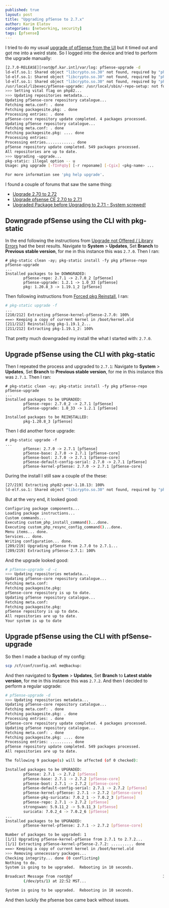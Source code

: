 ```yaml
---
published: true
layout: post
title: "Upgrading pfSense to 2.7.x"
author: Karim Elatov
categories: [networking, security]
tags: [pfsense]
---
```


I tried to do my usual [upgrade of pfSense from the UI](https://docs.netgate.com/pfsense/en/latest/install/upgrade-guide-update.html#upgrading-using-the-gui) but it timed out and got me into a weird state. So I logged into the device and tried to perform the upgrade manually:

```bash
[2.7.0-RELEASE][root@pf.kar.int]/var/log: pfSense-upgrade -d
ld-elf.so.1: Shared object "libcrypto.so.30" not found, required by "php"
ld-elf.so.1: Shared object "libcrypto.so.30" not found, required by "php"
ld-elf.so.1: Shared object "libcrypto.so.30" not found, required by "php"
/usr/local/libexec/pfSense-upgrade: /usr/local/sbin/-repo-setup: not found
>>> Setting vital flag on php82... 
>>> Updating repositories metadata... 
Updating pfSense-core repository catalogue...
Fetching meta.conf: . done
Fetching packagesite.pkg: . done
Processing entries: . done
pfSense-core repository update completed. 4 packages processed.
Updating pfSense repository catalogue...
Fetching meta.conf: . done
Fetching packagesite.pkg: .... done
Processing entries: 
Processing entries............. done
pfSense repository update completed. 549 packages processed.
All repositories are up to date.
>>> Upgrading -upgrade... 
pkg-static: illegal option -- u
Usage: pkg upgrade [-fInFqUy] [-r reponame] [-Cgix] <pkg-name> ...

For more information see 'pkg help upgrade'.
```

I found a couple of forums that saw the same thing:

- [Upgrade 2.70 to 2.72](https://forum.pfsense.com/topic/184734/upgrade-2-70-to-2-72)
- [Upgrade pfsense CE 2.7.0 to 2.7.1](https://forum.netgate.com/topic/184195/upgrade-pfsense-ce-2-7-0-to-2-7-1/36)
- [Upgraded Package before Upgrading to 2.7.1 - System screwed!](https://forum.netgate.com/topic/184457/upgraded-package-before-upgrading-to-2-7-1-system-screwed)

## Downgrade pfSense using the CLI with pkg-static
In the end following the instructions from [Upgrade not Offered / Library Errors](https://docs.netgate.com/pfsense/en/latest/troubleshooting/upgrades.html#upgrade-not-offered-library-errors) had the best results. Navigate to **System** > **Updates**, Set **Branch** to **Previous stable version**, for me in this instance this was `2.7.0`. Then I ran:

```
# pkg-static clean -ay; pkg-static install -fy pkg pfSense-repo pfSense-upgrade
...
Installed packages to be DOWNGRADED:
        pfSense-repo: 2.7.1 -> 2.7.0_2 [pfSense]
        pfSense-upgrade: 1.2.1 -> 1.0_33 [pfSense]
        pkg: 1.20.8_3 -> 1.19.1_2 [pfSense]
```

Then following instructions from [Forced pkg Reinstall](https://docs.netgate.com/pfsense/en/latest/troubleshooting/upgrades.html#forced-pkg-reinstall), I ran:

```bash
# pkg-static upgrade -f
...
[210/212] Extracting pfSense-kernel-pfSense-2.7.0: 100%
===> Keeping a copy of current kernel in /boot/kernel.old
[211/212] Reinstalling pkg-1.19.1_2...
[211/212] Extracting pkg-1.19.1_2: 100%
```

That pretty much downgraded my install the what I started with: `2.7.0`. 

## Upgrade pfSense using the CLI with pkg-static
Then I repeated the process and upgraded to `2.7.1`: Navigate to **System** > **Updates**, Set **Branch** to **Previous stable version**, for me in this instance this was `2.7.1`. Then I ran:

```
# pkg-static clean -ay; pkg-static install -fy pkg pfSense-repo pfSense-upgrade
...
Installed packages to be UPGRADED:
        pfSense-repo: 2.7.0_2 -> 2.7.1 [pfSense]
        pfSense-upgrade: 1.0_33 -> 1.2.1 [pfSense]

Installed packages to be REINSTALLED:
        pkg-1.20.8_3 [pfSense]
```

Then I did another force upgrade:

```
# pkg-static upgrade -f
...
        pfSense: 2.7.0 -> 2.7.1 [pfSense]
        pfSense-base: 2.7.0 -> 2.7.1 [pfSense-core]
        pfSense-boot: 2.7.0 -> 2.7.1 [pfSense-core]
        pfSense-default-config-serial: 2.7.0 -> 2.7.1 [pfSense]
        pfSense-kernel-pfSense: 2.7.0 -> 2.7.1 [pfSense-core]
```

During the install I still saw a couple of the these:

```bash
[27/219] Extracting php82-pear-1.10.13: 100%
ld-elf.so.1: Shared object "libcrypto.so.30" not found, required by "php"
```

But at the very end, it looked good:

```bash
Configuring package components...
Loading package instructions...
Custom commands...
Executing custom_php_install_command()...done.
Executing custom_php_resync_config_command()...done.
Menu items... done.
Services... done.
Writing configuration... done.
[209/219] Upgrading pfSense from 2.7.0 to 2.7.1...
[209/219] Extracting pfSense-2.7.1: 100%
```

And the upgrade looked good:

```bash
# pfSense-upgrade -d -c
>>> Updating repositories metadata... 
Updating pfSense-core repository catalogue...
Fetching meta.conf: 
Fetching packagesite.pkg: 
pfSense-core repository is up to date.
Updating pfSense repository catalogue...
Fetching meta.conf: 
Fetching packagesite.pkg: 
pfSense repository is up to date.
All repositories are up to date.
Your system is up to date
```

## Upgrade pfSense using the CLI with pfSense-upgrade
So then I made a backup of my config:

```bash
scp /cf/conf/config.xml me@backup:
```

And then navigated to **System** > **Updates**, Set **Branch** to **Latest stable version**, for me in this instance this was `2.7.2`. And then I decided to perform a regular upgrade:

```bash
# pfSense-upgrade -d 
>>> Updating repositories metadata... 
Updating pfSense-core repository catalogue...
Fetching meta.conf: . done
Fetching packagesite.pkg: . done
Processing entries: . done
pfSense-core repository update completed. 4 packages processed.
Updating pfSense repository catalogue...
Fetching meta.conf: . done
Fetching packagesite.pkg: .... done
Processing entries: .......... done
pfSense repository update completed. 549 packages processed.
All repositories are up to date.

The following 9 package(s) will be affected (of 0 checked):

Installed packages to be UPGRADED:
        pfSense: 2.7.1 -> 2.7.2 [pfSense]
        pfSense-base: 2.7.1 -> 2.7.2 [pfSense-core]
        pfSense-boot: 2.7.1 -> 2.7.2 [pfSense-core]
        pfSense-default-config-serial: 2.7.1 -> 2.7.2 [pfSense]
        pfSense-kernel-pfSense: 2.7.1 -> 2.7.2 [pfSense-core]
        pfSense-pkg-suricata: 7.0.2_1 -> 7.0.2_3 [pfSense]
        pfSense-repo: 2.7.1 -> 2.7.2 [pfSense]
        strongswan: 5.9.11_2 -> 5.9.11_3 [pfSense]
        suricata: 7.0.2_4 -> 7.0.2_6 [pfSense]
...
Installed packages to be UPGRADED:
        pfSense-kernel-pfSense: 2.7.1 -> 2.7.2 [pfSense-core]

Number of packages to be upgraded: 1
[1/1] Upgrading pfSense-kernel-pfSense from 2.7.1 to 2.7.2...
[1/1] Extracting pfSense-kernel-pfSense-2.7.2: .......... done
===> Keeping a copy of current kernel in /boot/kernel.old
>>> Removing unnecessary packages... 
Checking integrity... done (0 conflicting)
Nothing to do.
System is going to be upgraded.  Rebooting in 10 seconds.

Broadcast Message from root@pf                                        3
        (/dev/pts/1) at 22:52 MST...                                           

System is going to be upgraded.  Rebooting in 10 seconds.
```

And then luckily the pfsense box came back without issues.      
